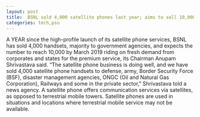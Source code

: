 ```yaml
---
layout: post
title:  BSNL sold 4,000 satellite phones last year; aims to sell 10,000 handsets by March 2019
categories: tech,psu
---
```


A YEAR since the high-profile launch of its satellite phone services, BSNL has sold 4,000 handsets, majority to government agencies, and expects the number to reach 10,000 by March 2019 riding on fresh demand from corporates and states for the premium service, its Chairman Anupam Shrivastava said.
“The satellite phone business is doing well, and we have sold 4,000 satellite phone handsets to defense, army, Border Security Force (BSF), disaster management agencies, ONGC (Oil and Natural Gas Corporation), Railways and some in the private sector,” Shrivastava told a news agency.
A satellite phone offers communication services via satellites, as opposed to terrestrial mobile towers. Satellite phones are used in situations and locations where terrestrial mobile service may not be available. 

 